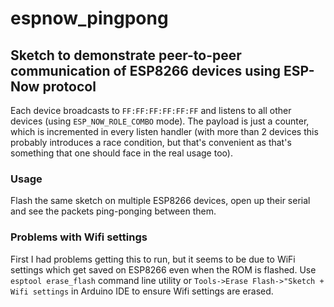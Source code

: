 # espnow_pingpong

## Sketch to demonstrate peer-to-peer communication of ESP8266 devices using ESP-Now protocol

Each device broadcasts to `FF:FF:FF:FF:FF:FF` and listens to all other devices (using `ESP_NOW_ROLE_COMBO` mode). The payload is just a counter, which is incremented in every listen handler (with more than 2 devices this probably introduces a race condition, but that's convenient as that's something that one should face in the real usage too).

### Usage

Flash the same sketch on multiple ESP8266 devices, open up their serial and see the packets ping-ponging between them.

### Problems with Wifi settings

First I had problems getting this to run, but it seems to be due to WiFi settings which get saved on ESP8266 even when the ROM is flashed. Use `esptool erase_flash` command line utility or `Tools->Erase Flash->"Sketch + Wifi settings` in Arduino IDE to ensure Wifi settings are erased.